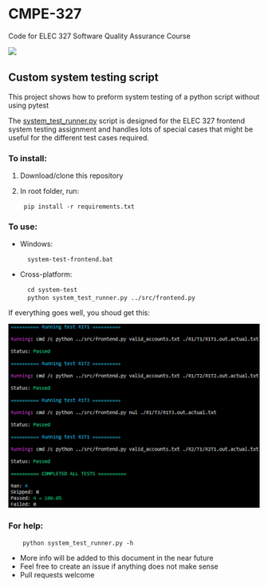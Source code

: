 # CMPE-327
Code for ELEC 327 Software Quality Assurance Course

[![](https://github.com/vacer25/CMPE-327/workflows/Master%20Test/badge.svg)](https://github.com/vacer25/CMPE-327/actions)

## Custom system testing script
This project shows how to preform system testing of a python script without using pytest

The [system_test_runner.py](system-test/system_test_runner.py) script is designed for the ELEC 327 frontend system testing assignment and handles lots of special cases that might be useful for the different test cases required.

### To install:

1. Download/clone this repository
2. In root folder, run:<br>

        pip install -r requirements.txt

### To use:</br>
- Windows:</br>

        system-test-frontend.bat

- Cross-platform:</br>

        cd system-test
        python system_test_runner.py ../src/frontend.py

If everything goes well, you shoud get this:

<img src="docs/example_testcases_all_passed.png" alt="Example Testcases All Passed.png"/>

### For help:
        python system_test_runner.py -h

- More info will be added to this document in the near future
- Feel free to create an issue if anything does not make sense
- Pull requests welcome

